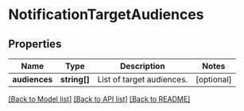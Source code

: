 # NotificationTargetAudiences

## Properties
Name | Type | Description | Notes
------------ | ------------- | ------------- | -------------
**audiences** | **string[]** | List of target audiences. | [optional] 

[[Back to Model list]](../README.md#documentation-for-models) [[Back to API list]](../README.md#documentation-for-api-endpoints) [[Back to README]](../README.md)


